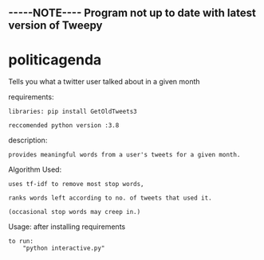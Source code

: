 -----NOTE----
Program not up to date with latest version of Tweepy
-----

# politicagenda
Tells you what a twitter user talked about in a given month


  
requirements:
	
	libraries: pip install GetOldTweets3
	
	reccomended python version :3.8

description:
	
	provides meaningful words from a user's tweets for a given month.

Algorithm Used:	

	uses tf-idf to remove most stop words,
	
	ranks words left according to no. of tweets that used it.
	
	(occasional stop words may creep in.)
	
	
Usage:
	after installing requirements
	
	to run:
		"python interactive.py"
